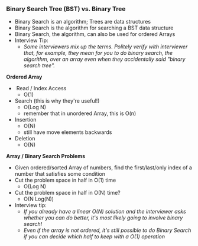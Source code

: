 ### Binary Search Tree (BST) vs. Binary Tree

-   Binary Search is an algorithm; Trees are data structures
-   Binary Search is the algorithm for searching a BST data structure
-   Binary Search, the algorithm, can also be used for ordered Arrays
-   Interview Tip: 
    -   _Some interviewers mix up the terms. Politely verify with interviewer that, for example, they mean for you to do binary search, the algorithm, over an array even when they accidentally said "binary search tree"._ 

  
**Ordered Array**

-    Read / Index Access
    -   O(1)
-   Search (this is why they're useful!)
    -   O(Log N)
    -   remember that in unordered Array, this is O(n)
-   Insertion 
    -   O(N)
    -   still have move elements backwards
-   Deletion
    -   O(N)

**Array / Binary Search Problems**  

-   Given ordered/sorted Array of numbers, find the first/last/only index of a number that satisfies some condition
-   Cut the problem space in half in O(1) time
    -   O(Log N)
-   Cut the problem space in half in O(N) time? 
    -   O(N Log(N))
-   Interview tip:
    -   _If you already have a linear O(N) solution and the interviewer asks whether you can do better, it's most likely going to involve binary search!_ 
    -   _Even if the array is not ordered, it's still possible to do Binary Search if you can decide which half to keep with a O(1) operation_